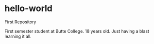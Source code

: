 # hello-world
First Repository

First semester student at Butte College.
18 years old.
Just having a blast learning it all.
